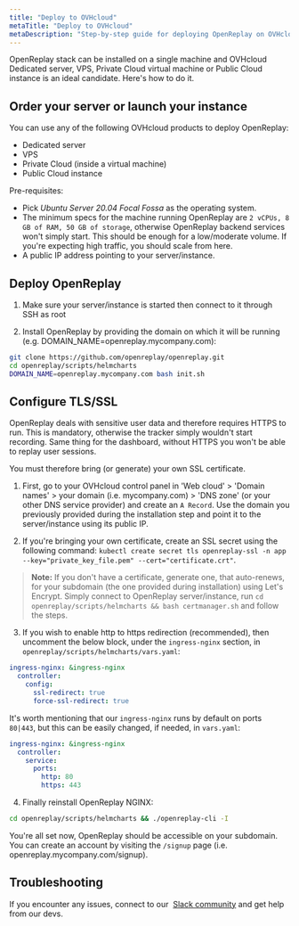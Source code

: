 ```yaml
---
title: "Deploy to OVHcloud"
metaTitle: "Deploy to OVHcloud"
metaDescription: "Step-by-step guide for deploying OpenReplay on OVHcloud (Dedicated server, VPS, Private Cloud virtual machine or Public Cloud instance)."
---
```


OpenReplay stack can be installed on a single machine and OVHcloud Dedicated server, VPS, Private Cloud virtual machine or Public Cloud instance is an ideal candidate. Here's how to do it.

## Order your server or launch your instance

You can use any of the following OVHcloud products to deploy OpenReplay:

- Dedicated server
- VPS
- Private Cloud (inside a virtual machine)
- Public Cloud instance

Pre-requisites:

- Pick *Ubuntu Server 20.04 Focal Fossa* as the operating system.
- The minimum specs for the machine running OpenReplay are `2 vCPUs, 8 GB of RAM, 50 GB of storage`, otherwise OpenReplay backend services won't simply start. This should be enough for a low/moderate volume. If you're expecting high traffic, you should scale from here.
- A public IP address pointing to your server/instance.

## Deploy OpenReplay

1. Make sure your server/instance is started then connect to it through SSH as root

2. Install OpenReplay by providing the domain on which it will be running (e.g. DOMAIN_NAME=openreplay.mycompany.com):

```bash
git clone https://github.com/openreplay/openreplay.git
cd openreplay/scripts/helmcharts
DOMAIN_NAME=openreplay.mycompany.com bash init.sh
```

## Configure TLS/SSL

OpenReplay deals with sensitive user data and therefore requires HTTPS to run. This is mandatory, otherwise the tracker simply wouldn't start recording. Same thing for the dashboard, without HTTPS you won't be able to replay user sessions.

You must therefore bring (or generate) your own SSL certificate.

1. First, go to your OVHcloud control panel in 'Web cloud' > 'Domain names' > your domain (i.e. mycompany.com) > 'DNS zone' (or your other DNS service provider) and create an `A Record`. Use the domain you previously provided during the installation step and point it to the server/instance using its public IP.

2. If you're bringing your own certificate, create an SSL secret using the following command: `kubectl create secret tls openreplay-ssl -n app --key="private_key_file.pem" --cert="certificate.crt"`.

> **Note:** If you don't have a certificate, generate one, that auto-renews, for your subdomain (the one provided during installation) using Let's Encrypt. Simply connect to OpenReplay server/instance, run `cd openreplay/scripts/helmcharts && bash certmanager.sh` and follow the steps.

3. If you wish to enable http to https redirection (recommended), then uncomment the below block, under the `ingress-nginx` section, in `openreplay/scripts/helmcharts/vars.yaml`:
   
```yaml
ingress-nginx: &ingress-nginx
  controller:
    config:
      ssl-redirect: true
      force-ssl-redirect: true
```

It's worth mentioning that our `ingress-nginx` runs by default on ports `80|443`, but this can be easily changed, if needed, in `vars.yaml`:

```yaml
ingress-nginx: &ingress-nginx
  controller:
    service:
      ports:
        http: 80
        https: 443
```

4. Finally reinstall OpenReplay NGINX:

```bash
cd openreplay/scripts/helmcharts && ./openreplay-cli -I
```

You're all set now, OpenReplay should be accessible on your subdomain. You can create an account by visiting the `/signup` page (i.e. openreplay.mycompany.com/signup).

## Troubleshooting

If you encounter any issues, connect to our  [Slack community](https://slack.openreplay.com/) and get help from our devs.
